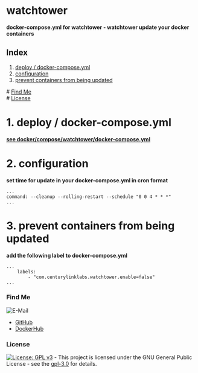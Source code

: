 # watchtower

**docker-compose.yml for watchtower - watchtower update your docker containers**

## Index

1. [deploy / docker-compose.yml](#deploy)
2. [configuration](#reverse-proxy)
3. [prevent containers from being updated](#prevent_container_update)

\# [Find Me](#findme)  
\# [License](#license)

# 1. deploy / docker-compose.yml <a name="deploy"></a>

**[see docker/compose/watchtower/docker-compose.yml](https://github.com/3x3cut0r/vps/blob/main/docker/compose/watchtower/docker-compose.yml)**

# 2. configuration <a name="configuration"></a>

**set time for update in your docker-compose.yml in cron format**

```shell
...
command: --cleanup --rolling-restart --schedule "0 0 4 * * *"
...

```

# 3. prevent containers from being updated <a name="prevent_container_update"></a>

**add the following label to docker-compose.yml**

```shell
...
    labels:
        - "com.centurylinklabs.watchtower.enable=false"
...

```

### Find Me <a name="findme"></a>

![E-Mail](https://img.shields.io/badge/E--Mail-executor55%40gmx.de-red)

- [GitHub](https://github.com/3x3cut0r)
- [DockerHub](https://hub.docker.com/u/3x3cut0r)

### License <a name="license"></a>

[![License: GPL v3](https://img.shields.io/badge/License-GPLv3-blue.svg)](https://www.gnu.org/licenses/gpl-3.0) - This project is licensed under the GNU General Public License - see the [gpl-3.0](https://www.gnu.org/licenses/gpl-3.0.en.html) for details.
